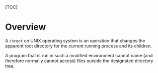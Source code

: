 [TOC]

# Overview
A `chroot` on UNIX operating system is an operation that changes the apparent root directory for the current running process and its children.

A program that is run in such a modified environment cannot name (and therefore normally cannot access) files outside the designated directory tree.
